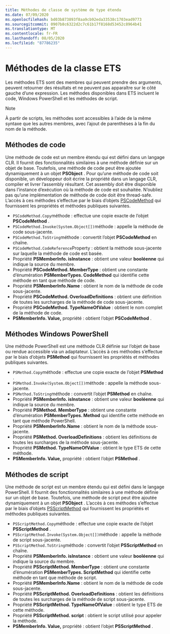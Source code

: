 ```yaml
---
title: Méthodes de classe de système de type étendu
ms.date: 07/09/2020
ms.openlocfilehash: bd03b873893f8aa9cb92eda33538c1703ead9773
ms.sourcegitcommit: 0907b8c6322d2c7c61b17f8168d53452c8964b41
ms.translationtype: MT
ms.contentlocale: fr-FR
ms.lasthandoff: 08/05/2020
ms.locfileid: "87786235"
---
```

# <a name="ets-class-methods"></a>Méthodes de la classe ETS

Les méthodes ETS sont des membres qui peuvent prendre des arguments, peuvent retourner des résultats et ne peuvent pas apparaître sur le côté gauche d’une expression. Les méthodes disponibles dans ETS incluent le code, Windows PowerShell et les méthodes de script.

> [!NOTE]
> À partir de scripts, les méthodes sont accessibles à l’aide de la même syntaxe que les autres membres, avec l’ajout de parenthèses à la fin du nom de la méthode.

## <a name="code-methods"></a>Méthodes de code

Une méthode de code est un membre étendu qui est défini dans un langage CLR. Il fournit des fonctionnalités similaires à une méthode définie sur un objet de base. Toutefois, une méthode de code peut être ajoutée dynamiquement à un objet **PSObject** . Pour qu’une méthode de code soit disponible, un développeur doit écrire la propriété dans un langage CLR, compiler et livrer l’assembly résultant. Cet assembly doit être disponible dans l’instance d’exécution où la méthode de code est souhaitée. N’oubliez pas qu’une implémentation de méthode de code doit être thread-safe. L’accès à ces méthodes s’effectue par le biais d’objets [PSCodeMethod](/dotnet/api/system.management.automation.pscodemethod) qui fournissent les propriétés et méthodes publiques suivantes.

- `PSCodeMethod.Copy`méthode : effectue une copie exacte de l’objet **PSCodeMethod** .
- `PSCodeMethod.Invoke(System.Object[])`méthode : appelle la méthode de code sous-jacente.
- `PSCodeMethod.ToString`méthode : convertit l’objet **PSCodeMethod** en chaîne.
- `PSCodeMethod.CodeReference`Property : obtient la méthode sous-jacente sur laquelle la méthode de code est basée.
- Propriété **PSMemberInfo. isInstance** : obtient une valeur **booléenne** qui indique la source du membre.
- Propriété **PSCodeMethod. MemberType** : obtient une constante d’énumération **PSMemberTypes. CodeMethod** qui identifie cette méthode en tant que méthode de code.
- Propriété **PSMemberInfo.Name** : obtient le nom de la méthode de code sous-jacente.
- Propriété **PSCodeMethod. OverloadDefinitions** : obtient une définition de toutes les surcharges de la méthode de code sous-jacente.
- Propriété **PSCodeMethod. TypeNameOfValue** : obtient le nom complet de la méthode de code.
- **PSMemberInfo. Value,** propriété : obtient l’objet **PSCodeMethod** .

## <a name="windows-powershell-methods"></a>Méthodes Windows PowerShell

Une méthode PowerShell est une méthode CLR définie sur l’objet de base ou rendue accessible via un adaptateur. L’accès à ces méthodes s’effectue par le biais d’objets **PSMethod** qui fournissent les propriétés et méthodes publiques suivantes.

- `PSMethod.Copy`méthode : effectue une copie exacte de l’objet **PSMethod** .
- `PSMethod.Invoke(System.Object[])`méthode : appelle la méthode sous-jacente.
- `PSMethod.ToString`méthode : convertit l’objet **PSMethod** en chaîne.
- Propriété **PSMemberInfo. isInstance** : obtient une valeur **booléenne** qui indique la source du membre.
- Propriété **PSMethod. MemberType** : obtient une constante d’énumération **PSMemberTypes. Method** qui identifie cette méthode en tant que méthode PowerShell.
- Propriété **PSMemberInfo.Name** : obtient le nom de la méthode sous-jacente.
- Propriété **PSMethod. OverloadDefinitions** : obtient les définitions de toutes les surcharges de la méthode sous-jacente.
- Propriété **PSMethod. TypeNameOfValue** : obtient le type ETS de cette méthode.
- **PSMemberInfo. Value,** propriété : obtient l’objet **PSMethod** .

## <a name="script-methods"></a>Méthodes de script

Une méthode de script est un membre étendu qui est défini dans le langage PowerShell. Il fournit des fonctionnalités similaires à une méthode définie sur un objet de base. Toutefois, une méthode de script peut être ajoutée dynamiquement à un objet **PSObject** . L’accès à ces méthodes s’effectue par le biais d’objets [PSScriptMethod](/dotnet/api/system.management.automation.psscriptmethod) qui fournissent les propriétés et méthodes publiques suivantes.

- `PSScriptMethod.Copy`méthode : effectue une copie exacte de l’objet **PSScriptMethod** .
- `PSScriptMethod.Invoke(System.Object[])`méthode : appelle la méthode de script sous-jacente.
- `PSScriptMethod.ToString`méthode : convertit l’objet **PSScriptMethod** en chaîne.
- Propriété **PSMemberInfo. isInstance** : obtient une valeur **booléenne** qui indique la source du membre.
- Propriété **PSScriptMethod. MemberType** : obtient une constante d’énumération **PSMemberTypes. ScriptMethod** qui identifie cette méthode en tant que méthode de script.
- Propriété **PSMemberInfo.Name** : obtient le nom de la méthode de code sous-jacente.
- Propriété **PSScriptMethod. OverloadDefinitions** : obtient les définitions de toutes les surcharges de la méthode de script sous-jacente.
- Propriété **PSScriptMethod. TypeNameOfValue** : obtient le type ETS de cette méthode.
- Propriété **PSScriptMethod. script** : obtient le script utilisé pour appeler la méthode.
- **PSMemberInfo. Value,** propriété : obtient l’objet **PSScriptMethod** .
